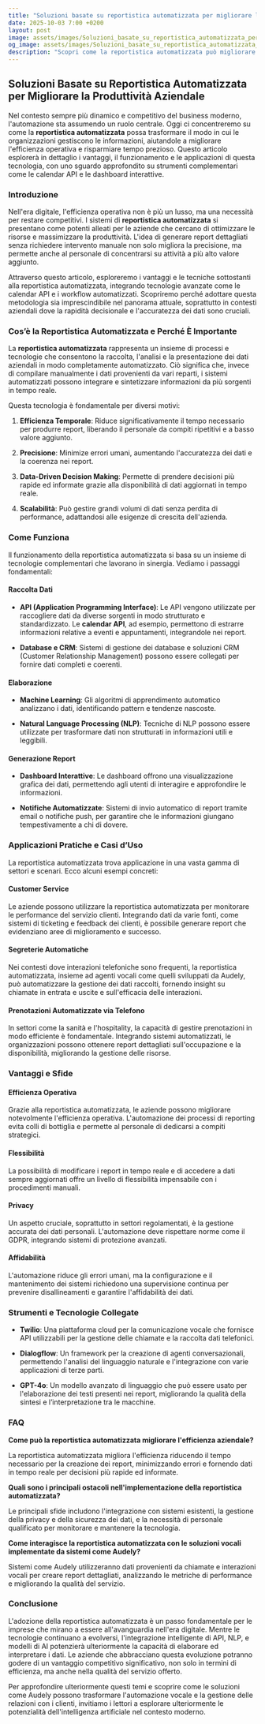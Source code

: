 ```yaml
---
title: "Soluzioni basate su reportistica automatizzata per migliorare la produttività"
date: 2025-10-03 7:00 +0200
layout: post
image: assets/images/Soluzioni_basate_su_reportistica_automatizzata_per_migliorare_la_produttivit.jpg
og_image: assets/images/Soluzioni_basate_su_reportistica_automatizzata_per_migliorare_la_produttivit.jpg
description: "Scopri come la reportistica automatizzata può migliorare la produttività integrando calendar API e dashboard interattive per workflow ottimizzati."
---
```


## Soluzioni Basate su Reportistica Automatizzata per Migliorare la Produttività Aziendale

Nel contesto sempre più dinamico e competitivo del business moderno, l'automazione sta assumendo un ruolo centrale. Oggi ci concentreremo su come la **reportistica automatizzata** possa trasformare il modo in cui le organizzazioni gestiscono le informazioni, aiutandole a migliorare l'efficienza operativa e risparmiare tempo prezioso. Questo articolo esplorerà in dettaglio i vantaggi, il funzionamento e le applicazioni di questa tecnologia, con uno sguardo approfondito su strumenti complementari come le calendar API e le dashboard interattive.

### Introduzione

Nell'era digitale, l'efficienza operativa non è più un lusso, ma una necessità per restare competitivi. I sistemi di **reportistica automatizzata** si presentano come potenti alleati per le aziende che cercano di ottimizzare le risorse e massimizzare la produttività. L'idea di generare report dettagliati senza richiedere intervento manuale non solo migliora la precisione, ma permette anche al personale di concentrarsi su attività a più alto valore aggiunto.

Attraverso questo articolo, esploreremo i vantaggi e le tecniche sottostanti alla reportistica automatizzata, integrando tecnologie avanzate come le calendar API e i workflow automatizzati. Scopriremo perché adottare questa metodologia sia imprescindibile nel panorama attuale, soprattutto in contesti aziendali dove la rapidità decisionale e l'accuratezza dei dati sono cruciali.

### Cos’è la Reportistica Automatizzata e Perché È Importante

La **reportistica automatizzata** rappresenta un insieme di processi e tecnologie che consentono la raccolta, l'analisi e la presentazione dei dati aziendali in modo completamente automatizzato. Ciò significa che, invece di compilare manualmente i dati provenienti da vari reparti, i sistemi automatizzati possono integrare e sintetizzare informazioni da più sorgenti in tempo reale.

Questa tecnologia è fondamentale per diversi motivi:

1. **Efficienza Temporale**: Riduce significativamente il tempo necessario per produrre report, liberando il personale da compiti ripetitivi e a basso valore aggiunto.

2. **Precisione**: Minimize errori umani, aumentando l'accuratezza dei dati e la coerenza nei report.

3. **Data-Driven Decision Making**: Permette di prendere decisioni più rapide ed informate grazie alla disponibilità di dati aggiornati in tempo reale.

4. **Scalabilità**: Può gestire grandi volumi di dati senza perdita di performance, adattandosi alle esigenze di crescita dell'azienda.

### Come Funziona

Il funzionamento della reportistica automatizzata si basa su un insieme di tecnologie complementari che lavorano in sinergia. Vediamo i passaggi fondamentali:

#### Raccolta Dati

- **API (Application Programming Interface)**: Le API vengono utilizzate per raccogliere dati da diverse sorgenti in modo strutturato e standardizzato. Le **calendar API**, ad esempio, permettono di estrarre informazioni relative a eventi e appuntamenti, integrandole nei report.

- **Database e CRM**: Sistemi di gestione dei database e soluzioni CRM (Customer Relationship Management) possono essere collegati per fornire dati completi e coerenti.

#### Elaborazione

- **Machine Learning**: Gli algoritmi di apprendimento automatico analizzano i dati, identificando pattern e tendenze nascoste.

- **Natural Language Processing (NLP)**: Tecniche di NLP possono essere utilizzate per trasformare dati non strutturati in informazioni utili e leggibili.

#### Generazione Report

- **Dashboard Interattive**: Le dashboard offrono una visualizzazione grafica dei dati, permettendo agli utenti di interagire e approfondire le informazioni.

- **Notifiche Automatizzate**: Sistemi di invio automatico di report tramite email o notifiche push, per garantire che le informazioni giungano tempestivamente a chi di dovere.

### Applicazioni Pratiche e Casi d’Uso

La reportistica automatizzata trova applicazione in una vasta gamma di settori e scenari. Ecco alcuni esempi concreti:

#### Customer Service

Le aziende possono utilizzare la reportistica automatizzata per monitorare le performance del servizio clienti. Integrando dati da varie fonti, come sistemi di ticketing e feedback dei clienti, è possibile generare report che evidenziano aree di miglioramento e successo.

#### Segreterie Automatiche

Nei contesti dove interazioni telefoniche sono frequenti, la reportistica automatizzata, insieme ad agenti vocali come quelli sviluppati da Audely, può automatizzare la gestione dei dati raccolti, fornendo insight su chiamate in entrata e uscite e sull'efficacia delle interazioni.

#### Prenotazioni Automatizzate via Telefono

In settori come la sanità e l'hospitality, la capacità di gestire prenotazioni in modo efficiente è fondamentale. Integrando sistemi automatizzati, le organizzazioni possono ottenere report dettagliati sull'occupazione e la disponibilità, migliorando la gestione delle risorse.

### Vantaggi e Sfide

#### Efficienza Operativa

Grazie alla reportistica automatizzata, le aziende possono migliorare notevolmente l'efficienza operativa. L'automazione dei processi di reporting evita colli di bottiglia e permette al personale di dedicarsi a compiti strategici.

#### Flessibilità

La possibilità di modificare i report in tempo reale e di accedere a dati sempre aggiornati offre un livello di flessibilità impensabile con i procedimenti manuali.

#### Privacy

Un aspetto cruciale, soprattutto in settori regolamentati, è la gestione accurata dei dati personali. L'automazione deve rispettare norme come il GDPR, integrando sistemi di protezione avanzati.

#### Affidabilità

L'automazione riduce gli errori umani, ma la configurazione e il mantenimento dei sistemi richiedono una supervisione continua per prevenire disallineamenti e garantire l'affidabilità dei dati.

### Strumenti e Tecnologie Collegate

- **Twilio**: Una piattaforma cloud per la comunicazione vocale che fornisce API utilizzabili per la gestione delle chiamate e la raccolta dati telefonici.

- **Dialogflow**: Un framework per la creazione di agenti conversazionali, permettendo l'analisi del linguaggio naturale e l'integrazione con varie applicazioni di terze parti.

- **GPT-4o**: Un modello avanzato di linguaggio che può essere usato per l'elaborazione dei testi presenti nei report, migliorando la qualità della sintesi e l’interpretazione tra le macchine.

### FAQ

**Come può la reportistica automatizzata migliorare l'efficienza aziendale?**

La reportistica automatizzata migliora l'efficienza riducendo il tempo necessario per la creazione dei report, minimizzando errori e fornendo dati in tempo reale per decisioni più rapide ed informate.

**Quali sono i principali ostacoli nell'implementazione della reportistica automatizzata?**

Le principali sfide includono l'integrazione con sistemi esistenti, la gestione della privacy e della sicurezza dei dati, e la necessità di personale qualificato per monitorare e mantenere la tecnologia.

**Come interagisce la reportistica automatizzata con le soluzioni vocali implementate da sistemi come Audely?**

Sistemi come Audely utilizzeranno dati provenienti da chiamate e interazioni vocali per creare report dettagliati, analizzando le metriche di performance e migliorando la qualità del servizio.

### Conclusione

L'adozione della reportistica automatizzata è un passo fondamentale per le imprese che mirano a essere all'avanguardia nell'era digitale. Mentre le tecnologie continuano a evolversi, l'integrazione intelligente di API, NLP, e modelli di AI potenzierà ulteriormente la capacità di elaborare ed interpretare i dati. Le aziende che abbracciano questa evoluzione potranno godere di un vantaggio competitivo significativo, non solo in termini di efficienza, ma anche nella qualità del servizio offerto.

Per approfondire ulteriormente questi temi e scoprire come le soluzioni come Audely possono trasformare l'automazione vocale e la gestione delle relazioni con i clienti, invitiamo i lettori a esplorare ulteriormente le potenzialità dell'intelligenza artificiale nel contesto moderno.
